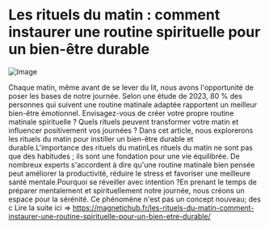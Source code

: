 # Les rituels du matin : comment instaurer une routine spirituelle pour un bien-être durable

![Image](https://images.pexels.com/photos/29685623/pexels-photo-29685623.jpeg?auto=compress&cs=tinysrgb&h=650&w=940)

Chaque matin, même avant de se lever du lit, nous avons l'opportunité de poser les bases de notre journée. Selon une étude de 2023, 80 % des personnes qui suivent une routine matinale adaptée rapportent un meilleur bien-être émotionnel. Envisagez-vous de créer votre propre routine matinale spirituelle ? Quels rituels peuvent transformer votre matin et influencer positivement vos journées ? Dans cet article, nous explorerons les rituels du matin pour instiller un bien-être durable et durable.L'importance des rituels du matinLes rituels du matin ne sont pas que des habitudes ; ils sont une fondation pour une vie équilibrée. De nombreux experts s'accordent à dire qu'une routine matinale bien pensée peut améliorer la productivité, réduire le stress et favoriser une meilleure santé mentale.Pourquoi se réveiller avec intention ?En prenant le temps de préparer mentalement et spirituellement notre journée, nous créons un espace pour la sérénité. Ce phénomène n'est pas un concept nouveau; des c Lire la suite ici => https://magnetichub.fr/les-rituels-du-matin-comment-instaurer-une-routine-spirituelle-pour-un-bien-etre-durable/
